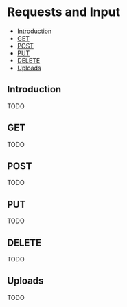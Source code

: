 # Requests and Input

- [Introduction](#introduction)
- [GET](#get)
- [POST](#post)
- [PUT](#put)
- [DELETE](#delete)
- [Uploads](#upload)

<a name="introduction"></a>
## Introduction

TODO

<a name="get"></a>
## GET

TODO

<a name="post"></a>
## POST

TODO

<a name="put"></a>
## PUT

TODO

<a name="delete"></a>
## DELETE

TODO

<a name="upload"></a>
## Uploads

TODO
